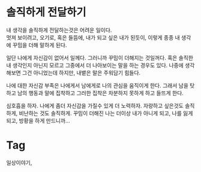 솔직하게 전달하기
==============

내 생각을 솔직하게 전달하는것은 어려운 일이다. <br>
멋져 보이려고, 오기로, 혹은 들뜸에, 내가 되고 싶은 내가 된듯이, 이렇게 종종 내 생각에 꾸밈을 더해 말하게 된다.

일단 나에게 자신감이 없어서 일께다. 그러니까 꾸밈이 더해지는 것일꺼다. 혹은 솔직한 내 생각인지 아닌지 모르고 그중에서 더 나아보이는 말을 하는 경우도 있다. 나중에 생각해보면 그건 아니었는데 하지만, 내뱉은 말은 주워담기 힘들다.

나에 대한 자신감 부족은 나에게서 남에게로 나의 관심을 움직이게 한다. 그래서 남을 탓하고 남의 행동과 말에 집착하고 그러한 집착은 차분하지 못하게 하고 들뜨게 한다.

심호흡을 하자. 나에게 좀더 자신감을 가질수 있게 더 노력하자. 자랑하고 싶은것도 솔직하게, 비난하는 것도 솔직하게. 꾸밈이 더해진 나는 더이상 내가 아니게 되고, 나를 잃게 되고, 방황을 하게 만드니까...

Tag
====
일상이야기,